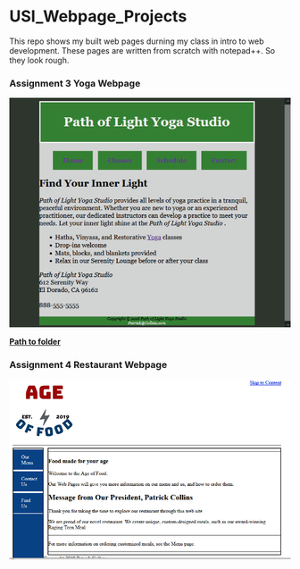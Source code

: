 # USI_Webpage_Projects
This repo shows my built web pages durning my class in intro to web development. These pages are written from scratch with notepad++. So they look rough.

### Assignment 3 Yoga Webpage
![](./SimpleYogaWebsiteGIF.gif)

__[Path to folder](./CSS/ASSIGN/Assignment3_Yoga/)__

### Assignment 4 Restaurant Webpage
![](./SimpleRestaurantWebsiteGIF.gif)

